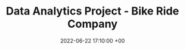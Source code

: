 ---
title: Data Analytics Project - Bike Ride Company
date: 2022-06-22 17:10:00 +00
categories: [Project, Data]
tags: [project, data, analytics]     # TAG names should always be lowercase
---